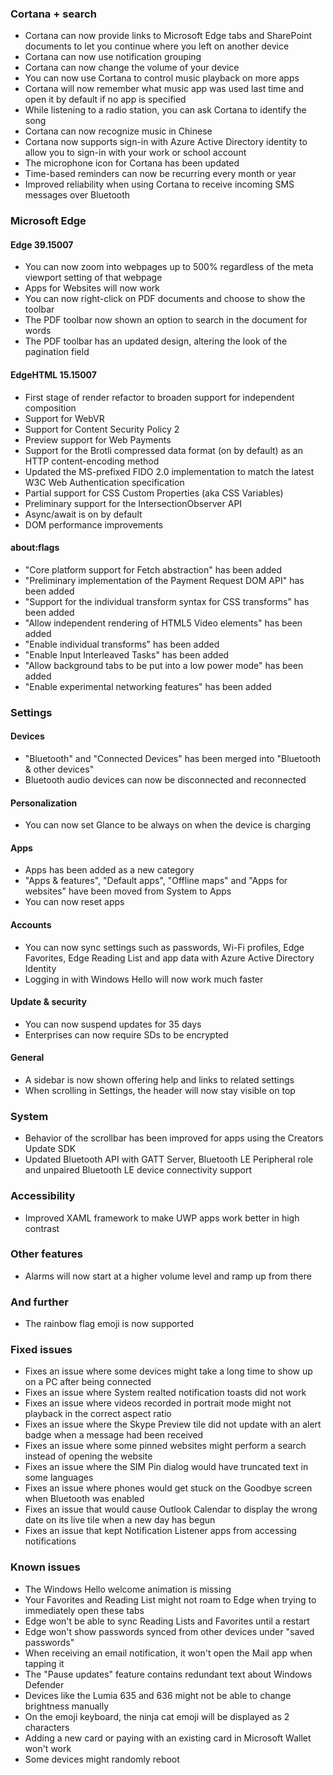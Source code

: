 ### Cortana + search
- Cortana can now provide links to Microsoft Edge tabs and SharePoint documents to let you continue where you left on another device
- Cortana can now use notification grouping
- Cortana can now change the volume of your device
- You can now use Cortana to control music playback on more apps
- Cortana will now remember what music app was used last time and open it by default if no app is specified
- While listening to a radio station, you can ask Cortana to identify the song
- Cortana can now recognize music in Chinese
- Cortana now supports sign-in with Azure Active Directory identity to allow you to sign-in with your work or school account
- The microphone icon for Cortana has been updated
- Time-based reminders can now be recurring every month or year
- Improved reliability when using Cortana to receive incoming SMS messages over Bluetooth

### Microsoft Edge
#### Edge 39.15007
- You can now zoom into webpages up to 500% regardless of the meta viewport setting of that webpage
- Apps for Websites will now work
- You can now right-click on PDF documents and choose to show the toolbar
- The PDF toolbar now shown an option to search in the document for words
- The PDF toolbar has an updated design, altering the look of the pagination field

#### EdgeHTML 15.15007
- First stage of render refactor to broaden support for independent composition
- Support for WebVR
- Support for Content Security Policy 2
- Preview support for Web Payments
- Support for the Brotli compressed data format (on by default) as an HTTP content-encoding method
- Updated the MS-prefixed FIDO 2.0 implementation to match the latest W3C Web Authentication specification
- Partial support for CSS Custom Properties (aka CSS Variables)
- Preliminary support for the IntersectionObserver API
- Async/await is on by default
- DOM performance improvements

#### about:flags
- "Core platform support for Fetch abstraction" has been added
- "Preliminary implementation of the Payment Request DOM API" has been added
- "Support for the individual transform syntax for CSS transforms" has been added
- "Allow independent rendering of HTML5 Video elements" has been added
- "Enable individual transforms" has been added
- "Enable Input Interleaved Tasks" has been added
- "Allow background tabs to be put into a low power mode" has been added
- "Enable experimental networking features" has been added

### Settings
#### Devices
- "Bluetooth" and "Connected Devices" has been merged into "Bluetooth & other devices"
- Bluetooth audio devices can now be disconnected and reconnected

#### Personalization
- You can now set Glance to be always on when the device is charging

#### Apps
- Apps has been added as a new category
- "Apps & features", "Default apps", "Offline maps" and "Apps for websites" have been moved from System to Apps
- You can now reset apps

#### Accounts
- You can now sync settings such as passwords, Wi-Fi profiles, Edge Favorites, Edge Reading List and app data with Azure Active Directory Identity
- Logging in with Windows Hello will now work much faster

#### Update & security
- You can now suspend updates for 35 days
- Enterprises can now require SDs to be encrypted

#### General
- A sidebar is now shown offering help and links to related settings
- When scrolling in Settings, the header will now stay visible on top

### System
- Behavior of the scrollbar has been improved for apps using the Creators Update SDK
- Updated Bluetooth API with GATT Server, Bluetooth LE Peripheral role and unpaired Bluetooth LE device connectivity support

### Accessibility
- Improved XAML framework to make UWP apps work better in high contrast

### Other features
- Alarms will now start at a higher volume level and ramp up from there

### And further
- The rainbow flag emoji is now supported

### Fixed issues
- Fixes an issue where some devices might take a long time to show up on a PC after being connected
- Fixes an issue where System realted notification toasts did not work
- Fixes an issue where videos recorded in portrait mode might not playback in the correct aspect ratio
- Fixes an issue where the Skype Preview tile did not update with an alert badge when a message had been received
- Fixes an issue where some pinned websites might perform a search instead of opening the website
- Fixes an issue where the SIM Pin dialog would have truncated text in some languages
- Fixes an issue where phones would get stuck on the Goodbye screen when Bluetooth was enabled
- Fixes an issue that would cause Outlook Calendar to display the wrong date on its live tile when a new day has begun
- Fixes an issue that kept Notification Listener apps from accessing notifications

### Known issues
- The Windows Hello welcome animation is missing
- Your Favorites and Reading List might not roam to Edge when trying to immediately open these tabs
- Edge won't be able to sync Reading Lists and Favorites until a restart
- Edge won't show passwords synced from other devices under "saved passwords"
- When receiving an email notification, it won't open the Mail app when tapping it
- The "Pause updates" feature contains redundant text about Windows Defender
- Devices like the Lumia 635 and 636 might not be able to change brightness manually
- On the emoji keyboard, the ninja cat emoji will be displayed as 2 characters
- Adding a new card or paying with an existing card in Microsoft Wallet won't work
- Some devices might randomly reboot